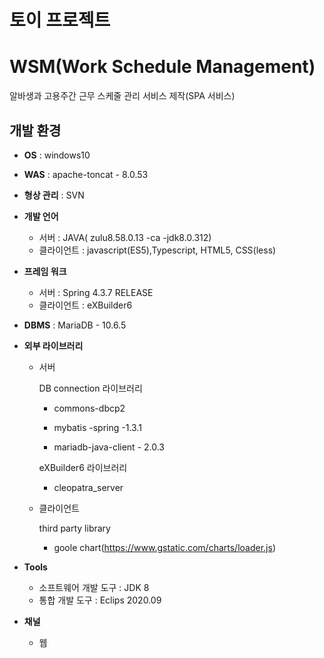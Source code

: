 # 토이 프로젝트
# WSM(Work Schedule Management)
알바생과 고용주간 근무 스케줄 관리 서비스 제작(SPA 서비스)



## 개발 환경

- **OS** : windows10

- **WAS** : apache-toncat - 8.0.53
- **형상 관리** : SVN
- **개발 언어**

  - 서버 : JAVA( zulu8.58.0.13 -ca -jdk8.0.312)
  - 클라이언트 : javascript(ES5),Typescript, HTML5, CSS(less)

- **프레임 워크**

  - 서버 : Spring 4.3.7 RELEASE
  - 클라이언트 : eXBuilder6

- **DBMS** : MariaDB - 10.6.5

- **외부 라이브러리**

  - 서버

    DB connection 라이브러리

    - commons-dbcp2

    - mybatis -spring -1.3.1
    - mariadb-java-client - 2.0.3

    eXBuilder6  라이브러리

    - cleopatra_server
    
  - 클라이언트

    third party library

    - goole chart(https://www.gstatic.com/charts/loader.js)

- **Tools**

  - 소프트웨어 개발 도구 : JDK 8
  - 통합 개발 도구 : Eclips 2020.09

- **채널**

  - 웹
